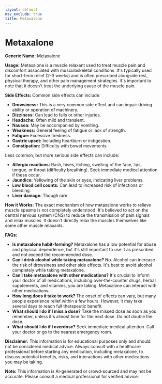 ```yaml
---
layout: default
nav_exclude: true
title: Metaxalone
---
```


# Metaxalone

**Generic Name:** Metaxalone

**Usage:** Metaxalone is a muscle relaxant used to treat muscle pain and discomfort associated with musculoskeletal conditions. It's typically used for short-term relief (2-3 weeks) and is often prescribed alongside rest, physical therapy, and other pain management strategies.  It's important to note that it doesn't treat the underlying cause of the muscle pain.

**Side Effects:**  Common side effects can include:

* **Drowsiness:** This is a very common side effect and can impair driving ability or operation of machinery.
* **Dizziness:**  Can lead to falls or other injuries.
* **Headache:** Often mild and transient.
* **Nausea:**  May be accompanied by vomiting.
* **Weakness:** General feeling of fatigue or lack of strength.
* **Fatigue:**  Excessive tiredness.
* **Gastric upset:**  Including heartburn or indigestion.
* **Constipation:** Difficulty with bowel movements.


Less common, but more serious side effects can include:

* **Allergic reactions:**  Rash, hives, itching, swelling of the face, lips, tongue, or throat (difficulty breathing). Seek immediate medical attention if these occur.
* **Jaundice:** Yellowing of the skin or eyes, indicating liver problems.
* **Low blood cell counts:**  Can lead to increased risk of infections or bleeding.
* **Liver damage:** Though rare.


**How it Works:** The exact mechanism of how metaxalone works to relieve muscle spasms is not completely understood.  It's believed to act on the central nervous system (CNS) to reduce the transmission of pain signals and relax muscles.  It doesn't directly relax the muscles themselves like some other muscle relaxants.

**FAQs:**

* **Is metaxalone habit-forming?**  Metaxalone has a low potential for abuse and physical dependence, but it's still important to use it as prescribed and not exceed the recommended dose.
* **Can I drink alcohol while taking metaxalone?**  No.  Alcohol can increase the risk of drowsiness and other side effects. It's best to avoid alcohol completely while taking metaxalone.
* **Can I take metaxalone with other medications?**  It's crucial to inform your doctor of all medications, including over-the-counter drugs, herbal supplements, and vitamins, you are taking. Metaxalone can interact with other medications.
* **How long does it take to work?**  The onset of effects can vary, but many people experience relief within a few hours.  However, it may take several days to reach full therapeutic benefit.
* **What should I do if I miss a dose?**  Take the missed dose as soon as you remember, unless it's almost time for the next dose. Do not double the dose.
* **What should I do if I overdose?**  Seek immediate medical attention.  Call your doctor or go to the nearest emergency room.

**Disclaimer:** This information is for educational purposes only and should not be considered medical advice.  Always consult with a healthcare professional before starting any medication, including metaxalone, to discuss potential benefits, risks, and interactions with other medications you may be taking.


**Note:** This information is AI-generated or crowd-sourced and may not be accurate. Please consult a medical professional for verified advice.